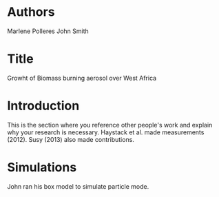 # Authors
Marlene Polleres
John Smith

# Title
Growht of Biomass burning aerosol over West Africa

# Introduction
This is the section where you reference other people's work and explain why your research is necessary.
Haystack et al. made measurements (2012). Susy (2013) also made contributions.

# Simulations
John ran his box model to simulate particle mode.

